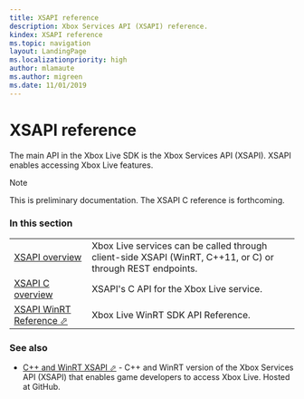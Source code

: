 ```yaml
---
title: XSAPI reference
description: Xbox Services API (XSAPI) reference.
kindex: XSAPI reference
ms.topic: navigation
layout: LandingPage
ms.localizationpriority: high
author: mlamaute
ms.author: migreen
ms.date: 11/01/2019
---
```


# XSAPI reference

The main API in the Xbox Live SDK is the Xbox Services API (XSAPI).
XSAPI enables accessing Xbox Live features.

> [!NOTE]
> This is preliminary documentation. The XSAPI C reference is forthcoming.


### In this section

|     |     |
| --- | --- |
| [XSAPI overview](../../api-ref/xsapi/live-introduction-to-xbox-live-apis.md) | Xbox Live services can be called through client-side XSAPI (WinRT, C++11, or C) or through REST endpoints. |
| [XSAPI C overview](../../api-ref/xsapi/live-xsapi-flat-c.md) | XSAPI's C API for the Xbox Live service. |
| <a href="https://docs.microsoft.com/dotnet/api/?view=xboxlive-dotnet-2017.11.20171204.01" target="_blank">XSAPI WinRT Reference &#11008;</a> | Xbox Live WinRT SDK API Reference. |


### See also

* <a href="https://github.com/Microsoft/xbox-live-api" target="_blank">C++ and WinRT XSAPI &#11008;</a> -
  C++ and WinRT version of the Xbox Services API (XSAPI) that enables game developers to access Xbox Live.
  Hosted at GitHub.
